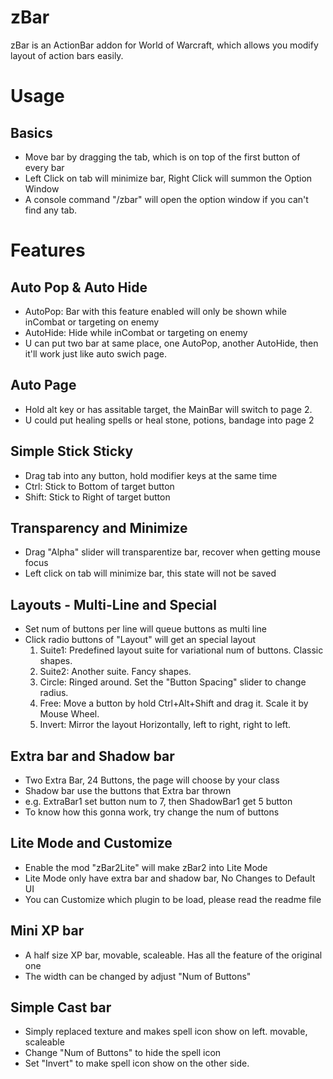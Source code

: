 # zBar
zBar is an ActionBar addon for World of Warcraft, which allows you modify layout of action bars easily.

# Usage #

## Basics ##

  * Move bar by dragging the tab, which is on top of the first button of every bar
  * Left Click on tab will minimize bar, Right Click will summon the Option Window
  * A console command "/zbar" will open the option window if you can't find any tab.

# Features #

## Auto Pop & Auto Hide ##

  * AutoPop: Bar with this feature enabled will only be shown while inCombat or targeting on enemy
  * AutoHide: Hide while inCombat or targeting on enemy
  * U can put two bar at same place, one AutoPop, another AutoHide, then it'll work just like auto swich page.

## Auto Page ##

  * Hold alt key or has assitable target, the MainBar will switch to page 2.
  * U could put healing spells or heal stone, potions, bandage into page 2

## Simple Stick Sticky ##

  * Drag tab into any button, hold modifier keys at the same time
  * Ctrl: Stick to Bottom of target button
  * Shift: Stick to Right of target button

## Transparency and Minimize ##

  * Drag "Alpha" slider will transparentize bar, recover when getting mouse focus
  * Left click on tab will minimize bar, this state will not be saved

## Layouts - Multi-Line and Special ##

  * Set num of buttons per line will queue buttons as multi line
  * Click radio buttons of "Layout" will get an special layout
    1. Suite1: Predefined layout suite for variational num of buttons. Classic shapes.
    1. Suite2: Another suite. Fancy shapes.
    1. Circle: Ringed around. Set the "Button Spacing" slider to change radius.
    1. Free: Move a button by hold Ctrl+Alt+Shift and drag it. Scale it by Mouse Wheel.
    1. Invert: Mirror the layout Horizontally, left to right, right to left.

## Extra bar and Shadow bar ##

  * Two Extra Bar, 24 Buttons, the page will choose by your class
  * Shadow bar use the buttons that Extra bar thrown
  * e.g. ExtraBar1 set button num to 7, then ShadowBar1 get 5 button
  * To know how this gonna work, try change the num of buttons

## Lite Mode and Customize ##

  * Enable the mod "zBar2Lite" will make zBar2 into Lite Mode
  * Lite Mode only have extra bar and shadow bar, No Changes to Default UI
  * You can Customize which plugin to be load, please read the readme file

## Mini XP bar ##

  * A half size XP bar, movable, scaleable. Has all the feature of the original one
  * The width can be changed by adjust "Num of Buttons"

## Simple Cast bar ##

  * Simply replaced texture and makes spell icon show on left. movable, scaleable
  * Change "Num of Buttons" to hide the spell icon
  * Set "Invert" to make spell icon show on the other side.
